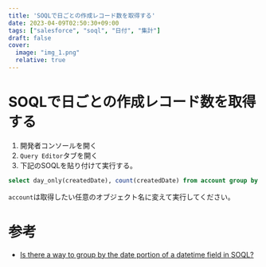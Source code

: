 ```yaml
---
title: 'SOQLで日ごとの作成レコード数を取得する'
date: 2023-04-09T02:50:30+09:00
tags: ["salesforce", "soql", "日付", "集計"]
draft: false
cover:
  image: "img_1.png"
  relative: true
---
```


# SOQLで日ごとの作成レコード数を取得する

1. 開発者コンソールを開く
2. `Query Editor`タブを開く
3. 下記のSOQLを貼り付けて実行する。
```sql
select day_only(createdDate), count(createdDate) from account group by day_only(createdDate) order by count(createdDate) desc limit 10
```
`account`は取得したい任意のオブジェクト名に変えて実行してください。

# 参考
- [Is there a way to group by the date portion of a datetime field in SOQL?](https://stackoverflow.com/questions/9187737/is-there-a-way-to-group-by-the-date-portion-of-a-datetime-field-in-soql)